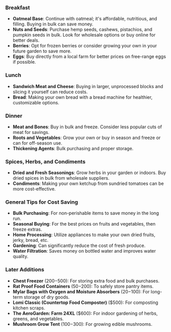 ### Breakfast
- **Oatmeal Base**: Continue with oatmeal; it's affordable, nutritious, and filling. Buying in bulk can save money.
- **Nuts and Seeds**: Purchase hemp seeds, cashews, pistachios, and pumpkin seeds in bulk. Look for wholesale options or buy online for better deals.
- **Berries**: Opt for frozen berries or consider growing your own in your future garden to save more.
- **Eggs**: Buy directly from a local farm for better prices on free-range eggs if possible.

### Lunch
- **Sandwich Meat and Cheese**: Buying in larger, unprocessed blocks and slicing it yourself can reduce costs.
- **Bread**: Making your own bread with a bread machine for healthier, customizable options.

### Dinner
- **Meat and Bones**: Buy in bulk and freeze. Consider less popular cuts of meat for savings.
- **Roots and Vegetables**: Grow your own or buy in season and freeze or can for off-season use.
- **Thickening Agents**: Bulk purchasing and proper storage.

### Spices, Herbs, and Condiments
- **Dried and Fresh Seasonings**: Grow herbs in your garden or indoors. Buy dried spices in bulk from wholesale suppliers.
- **Condiments**: Making your own ketchup from sundried tomatoes can be more cost-effective.

### General Tips for Cost Saving
- **Bulk Purchasing**: For non-perishable items to save money in the long run.
- **Seasonal Buying**: For the best prices on fruits and vegetables, then freeze extras.
- **Home Processing**: Utilize appliances to make your own dried fruits, jerky, bread, etc.
- **Gardening**: Can significantly reduce the cost of fresh produce.
- **Water Filtration**: Saves money on bottled water and improves water quality.

### Later Additions
- **Chest Freezer** ($200-$500): For storing extra food and bulk purchases.
- **Rat Proof Food Containers** ($50-$200): To safely store pantry items.
- **Mylar Bags with Oxygen and Moisture Absorbers** ($20-$100): For long-term storage of dry goods.
- **Lomi Classic (Countertop Food Composter)** ($500): For composting kitchen scraps.
- **The AeroGarden: Farm 24XL** ($600): For indoor gardening of herbs, greens, and vegetables.
- **Mushroom Grow Tent** ($100-$300): For growing edible mushrooms.
